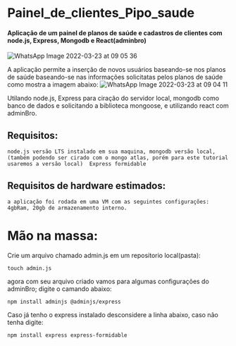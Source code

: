# Painel_de_clientes_Pipo_saude
#### Aplicação de um painel de planos de saúde e cadastros de clientes com node.js, Express, Mongodb e React(adminbro)
![WhatsApp Image 2022-03-23 at 09 05 36](https://user-images.githubusercontent.com/57453192/159696341-82de8083-a281-4563-830d-24a197f0f73c.jpeg)

A aplicação permite a inserção de novos usuários baseando-se nos planos de saúde baseando-se nas informações solicitatas pelos planos de saúde como mostra a imagem abaixo:
![WhatsApp Image 2022-03-23 at 09 04 11](https://user-images.githubusercontent.com/57453192/159697676-0e41b90e-adb4-4a50-ba91-943680b96a04.jpeg)

Utilando node.js, Express para ciração do servidor local, mongodb como banco de dados e solicitando a biblioteca mongoose, e utilizando react com adminBro.
## Requisitos:
````
node.js versão LTS instalado em sua maquina, mongodb versão local, (também podendo ser cirado com o mongo atlas, porém para este tutorial usaremos a versão local)  Express formidable
````
## Requisitos de hardware estimados:
````
a aplicação foi rodada em uma VM com as seguintes configurações: 4gbRam, 20gb de armazenamento interno.
````
# Mão na massa:
Crie um arquivo chamado admin.js em um repositorio local(pasta):
````
touch admin.js
````
agora com seu arquivo criado vamos para algumas configurações do adminBro; digite o camando abaixo:
````
npm install adminjs @adminjs/express
````
Caso já tenho o express instalado desconsidere a linha abaixo, caso não tenha digite:
````
npm install express express-formidable
````


